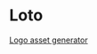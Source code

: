 # Loto

[Logo asset generator](https://icon.kitchen/i/H4sIAAAAAAAAA02RUUvDMBDHv4qcLwpFtsUy6KOiIoxNsG%2FiQ7pc0rC0qWmijtHv7l2kujyEu39%2B%2Bd9dcoJP6RKOUJ1AyXCoW%2BwQKi3diAVoUx8HSiHid4Scc1DBZlfXuyy8SKVsb%2Fh%2B9ANUooBgTUsQRY2P0Xc5dKhZm0icTU2QymLPxo15mhMy2nvnw5KIS8SyFGsCsrTKkhbr5YIk2RtHNrcleWpzzwCf67yyJzebAjHU2xzC4N1Bzo6UB9PIq1VZFhf%2F2%2BJGiGvgXqUyfGm33TxvH9iUhb9aIq9c67WVeajxI9mwp8YKiPyW6uwxH%2F3vfFp21h0Jvku9QUYb7wiMIeFEVTuvkuM%2FeaMhVfBWEfKFDbxPP2ZUfduwAQAA)

